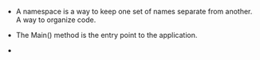 - A namespace is a way to keep one set of names separate from another. A way to organize code.

- The Main() method is the entry point to the application.
- 